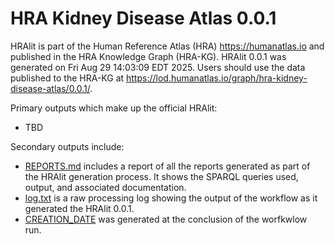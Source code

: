 # HRA Kidney Disease Atlas 0.0.1

HRAlit is part of the Human Reference Atlas (HRA) <https://humanatlas.io> and published in the HRA Knowledge Graph (HRA-KG). HRAlit 0.0.1 was generated on Fri Aug 29 14:03:09 EDT 2025. Users should use the data published to the HRA-KG at <https://lod.humanatlas.io/graph/hra-kidney-disease-atlas/0.0.1/>.

Primary outputs which make up the official HRAlit:

* TBD

Secondary outputs include:

* [REPORTS.md](REPORTS.md) includes a report of all the reports generated as part of the HRAlit generation process. It shows the SPARQL queries used, output, and associated documentation.
* [log.txt](log.txt) is a raw processing log showing the output of the workflow as it generated the HRAlit 0.0.1.
* [CREATION_DATE](CREATION_DATE) was generated at the conclusion of the worfkwlow run.
